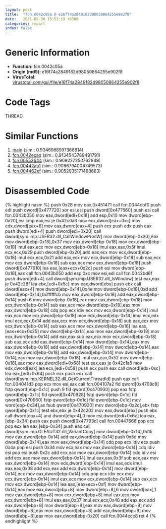```yaml
---
layout: post
title:  "fcn.0042c05a @ e16f74a2849182d98050864255e902f8"
date:   2021-08-30 15:52:19 +0300
categories: report
index: false
---
```


# Generic Information
- **Function:** fcn.0042c05a
- **Origin (md5):** e16f74a2849182d98050864255e902f8
- **VirusTotal:** [virustotal.com/gui/file/e16f74a2849182d98050864255e902f8][virustotal_ref]

# Code Tags
<span class="tag" id="THREAD">THREAD</span>


# Similar Functions

1. [main][similar_1_ref] (sim.: 0.9346988997366614)
2. [fcn.0042ecad][similar_2_ref] (sim.: 0.9134543789491791)
3. [fcn.00553644][similar_3_ref] (sim.: 0.909227250762849)
4. [fcn.00442ab1][similar_4_ref] (sim.: 0.9066794004749573)
5. [fcn.004462ef][similar_5_ref] (sim.: 0.9052935171468663)


# Disassembled Code

{% highlight nasm %}
push 0x28
mov eax,0x451471
call fcn.0044cbf0
push edi
push dword[0x477720]
xor esi,esi
push dword[0x477560]
push esi
call fcn.0043b050
mov eax,dword[edi+0x18]
add esp,0x10
mov dword[ebp-0x20],esi
cmp eax,esi
je 0x42c0a3
mov ecx,dword[eax+0xc]
mov edx,dword[eax+8]
mov eax,dword[eax+4]
push ecx
push edx
push eax
push dword[edi+4]
push dword[edi+0x20]
call dword[sym.imp.USER32.dll_CallWindowProcW]
mov dword[ebp-0x20],eax
mov dword[ebp-0x18],0x37
mov eax,dword[ebp-0x18]
mov ecx,dword[ebp-0x18]
imul eax,ecx
mov ecx,dword[ebp-0x18]
imul eax,eax,0x5f
imul ecx,ecx,0x29
push dword[ebp-0x20]
add eax,ecx
mov ecx,dword[ebp-0x18]
imul ecx,ecx,0x21
add eax,ecx
mov ecx,dword[ebp-0x18]
sub eax,ecx
mov ecx,dword[ebp-0x18]
sub eax,ecx
mov ecx,dword[ebp-0x18]
push dword[0x477610]
lea eax,[eax+ecx+0x2c]
push esi
mov dword[ebp-0x18],eax
call fcn.0043b050
add esp,0xc
mov esi,edi
call fcn.0042bd6f
push dword[edi+4]
call dword[sym.imp.USER32.dll_IsWindow]
test eax,eax
je 0x42c28f
lea ebx,[edi+0x5c]
mov eax,dword[ebx]
push ebx
call dword[eax+4]
mov dword[ebp-0x14],0x4e
mov dword[ebp-0x18],0xd
add dword[ebp-0x14],0xffffffcb
mov eax,dword[ebp-0x18]
add eax,dword[ebp-0x14]
push 6
mov dword[ebp-0x18],eax
mov eax,dword[ebp-0x18]
mov ecx,dword[ebp-0x14]
sub eax,ecx
mov dword[ebp-0x18],eax
mov eax,dword[ebp-0x18]
cdq
pop ecx
idiv ecx
mov ecx,dword[ebp-0x14]
imul eax,ecx
mov ecx,dword[ebp-0x18]
mov edx,dword[ebp-0x14]
imul ecx,edx
imul ecx,ecx,0x14
add eax,ecx
mov ecx,dword[ebp-0x18]
sub eax,ecx
mov ecx,dword[ebp-0x14]
sub eax,ecx
mov ecx,dword[ebp-0x18]
lea eax,[eax+ecx+0x25]
mov dword[ebp-0x14],eax
mov eax,dword[ebp-0x18]
mov ecx,dword[ebp-0x14]
add eax,eax
sub eax,ecx
mov ecx,dword[ebp-0x18]
sub eax,ecx
add eax,dword[ebp-0x14]
mov dword[ebp-0x14],eax
mov eax,dword[ebp-0x18]
add eax,dword[ebp-0x14]
mov dword[ebp-0x14],eax
mov eax,dword[ebp-0x18]
add eax,dword[ebp-0x14]
mov dword[ebp-0x14],eax
mov eax,dword[ebp-0x18]
imul eax,eax,0x52
mov dword[ebp-0x18],eax
mov eax,dword[edi+0x68]
test eax,eax
je 0x42c1a5
mov edx,dword[eax]
lea ecx,[edi+0x58]
push ecx
push eax
call dword[edx+0xc]
lea eax,[edi+0x64]
push eax
push ecx
call dword[sym.imp.KERNEL32.dll_GetCurrentThreadId]
push eax
call fcn.004041d3
pop ecx
mov esi,eax
call fcn.004107a2
fld qword[0x4708c8]
fstp qword[ebp-0x1c]
push 9
fld qword[0x470930]
pop eax
fstp qword[ebp-0x1c]
fld qword[0x470928]
fstp qword[ebp-0x1c]
fld qword[0x470960]
fstp qword[ebp-0x1c]
fld qword[ebp-0x1c]
mov word[ebp-0x34],ax
fsub qword[0x470920]
mov dword[ebp-0x2c],ebx
fstp qword[ebp-0x1c]
test ebx,ebx
je 0x42c202
mov eax,dword[ebx]
push ebx
call dword[eax+4]
and dword[ebp-4],0
mov esi,dword[edi+0x6c]
lea eax,[ebp-0x34]
push eax
push dword[0x47793c]
call fcn.00447666
pop ecx
pop ecx
lea eax,[ebp-0x34]
push eax
call dword[sym.imp.OLEAUT32.dll_VariantCopy]
mov dword[ebp-0x14],0x15
mov eax,dword[ebp-0x14]
add eax,dword[ebp-0x14]
push 0x5d
mov dword[ebp-0x14],eax
mov eax,dword[ebp-0x14]
cdq
pop ecx
idiv ecx
push 0x4a
pop esi
push 0x34
mov ecx,eax
mov eax,dword[ebp-0x14]
cdq
idiv esi
pop esi
push 0x2c
add ecx,eax
mov eax,dword[ebp-0x14]
cdq
idiv esi
add ecx,eax
mov eax,dword[ebp-0x14]
imul eax,eax,0x3f
sub ecx,eax
mov eax,dword[ebp-0x14]
mov edx,dword[ebp-0x14]
imul eax,edx
imul eax,eax,0x38
add ecx,eax
add ecx,dword[ebp-0x14]
mov dword[ebp-0x14],ecx
mov eax,dword[ebp-0x14]
cdq
pop ecx
idiv ecx
mov ecx,dword[ebp-0x14]
imul eax,ecx
mov ecx,dword[ebp-0x14]
sub eax,ecx
mov ecx,dword[ebp-0x14]
lea eax,[eax+ecx+0xf]
mov dword[ebp-0x14],eax
mov eax,dword[ebp+8]
mov dword[ebp+8],6
mov dword[eax],1
mov eax,dword[ebp+8]
mov ecx,dword[ebp+8]
imul eax,ecx
mov ecx,dword[ebp+8]
imul eax,eax,0x37
imul ecx,ecx,0x48
add eax,ecx
add eax,dword[ebp+8]
mov dword[ebp+8],eax
mov eax,dword[ebp+8]
mov dword[ebp+8],eax
mov eax,dword[ebp+8]
add eax,dword[ebp+8]
mov dword[ebp+8],eax
mov eax,dword[ebp-0x20]
call fcn.0044ccc8
ret 4
{% endhighlight %}


[similar_1_ref]: /report/main@f5b8476c36459986b226c45654aeb016
[similar_2_ref]: /report/fcn.0042ecad@20a93604f17ee6f3c2aa7b1f7a497fcf
[similar_3_ref]: /report/fcn.00553644@c60344b51fa39a329b92557d24ff7670
[similar_4_ref]: /report/fcn.00442ab1@56a02334aea008c131d2741a089910fb
[similar_5_ref]: /report/fcn.004462ef@e16f74a2849182d98050864255e902f8
[virustotal_ref]: https://www.virustotal.com/gui/file/e16f74a2849182d98050864255e902f8